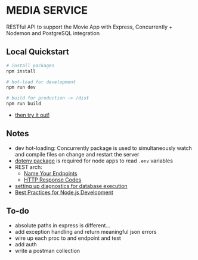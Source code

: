 # MEDIA SERVICE

RESTful API to support the Movie App with Express, Concurrently + Nodemon and PostgreSQL integration

## Local Quickstart
```sh
# install packages
npm install

# hot-load for development
npm run dev

# build for production -> /dist
npm run build
```
* [then try it out!](http://localhost:5555/api/v1/users)

## Notes
* dev hot-loading: Concurrently package is used to simultaneously watch and compile files on change and restart the server
* [dotenv package](https://medium.com/@thejasonfile/using-dotenv-package-to-create-environment-variables-33da4ac4ea8f) is required for node apps to read `.env` variables
* REST arch:
	- [Name Your Endpoints](https://restfulapi.net/resource-naming/)
	- [HTTP Response Codes](https://developer.mozilla.org/en-US/docs/Web/HTTP/Status/100)
* [setting up diagnostics for database execution](https://node-postgres.com/guides/project-structure)
* [Best Practices for Node.js Development](https://devcenter.heroku.com/articles/node-best-practices)


## To-do
* absolute paths in express is different...
* add exception handling and return meaningful json errors
* wire up each proc to and endpoint and test
* add auth
* write a postman collection


